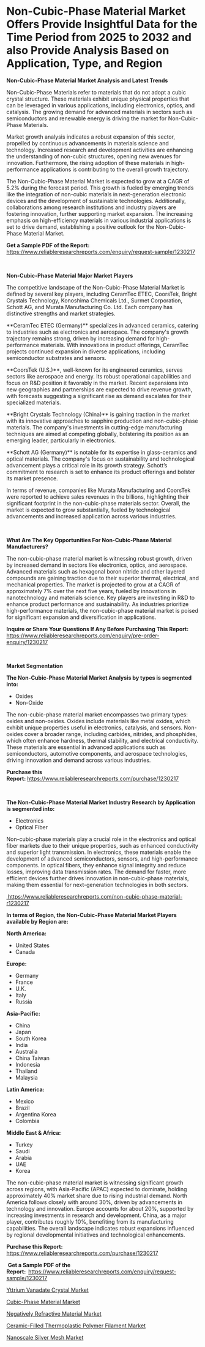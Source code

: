 <p><h1>Non-Cubic-Phase Material Market Offers Provide Insightful Data for the Time Period from 2025 to 2032 and also Provide Analysis Based on Application, Type, and Region</h1></p><p><strong>Non-Cubic-Phase Material Market Analysis and Latest Trends</strong></p>
<p><p>Non-Cubic-Phase Materials refer to materials that do not adopt a cubic crystal structure. These materials exhibit unique physical properties that can be leveraged in various applications, including electronics, optics, and catalysis. The growing demand for advanced materials in sectors such as semiconductors and renewable energy is driving the market for Non-Cubic-Phase Materials. </p><p>Market growth analysis indicates a robust expansion of this sector, propelled by continuous advancements in materials science and technology. Increased research and development activities are enhancing the understanding of non-cubic structures, opening new avenues for innovation. Furthermore, the rising adoption of these materials in high-performance applications is contributing to the overall growth trajectory.</p><p>The Non-Cubic-Phase Material Market is expected to grow at a CAGR of 5.2% during the forecast period. This growth is fueled by emerging trends like the integration of non-cubic materials in next-generation electronic devices and the development of sustainable technologies. Additionally, collaborations among research institutions and industry players are fostering innovation, further supporting market expansion. The increasing emphasis on high-efficiency materials in various industrial applications is set to drive demand, establishing a positive outlook for the Non-Cubic-Phase Material Market.</p></p>
<p><strong>Get a Sample PDF of the Report:&nbsp;</strong> <a href="https://www.reliableresearchreports.com/enquiry/request-sample/1230217?utm_campaign=41&utm_medium=2&utm_source=Github&utm_content=ia&utm_term=03022025&utm_id=non-cubic-phase-material">https://www.reliableresearchreports.com/enquiry/request-sample/1230217</a></p>
<p>&nbsp;</p>
<p><strong>Non-Cubic-Phase Material Major Market Players</strong></p>
<p><p>The competitive landscape of the Non-Cubic-Phase Material Market is defined by several key players, including CeramTec ETEC, CoorsTek, Bright Crystals Technology, Konoshima Chemicals Ltd., Surmet Corporation, Schott AG, and Murata Manufacturing Co. Ltd. Each company has distinctive strengths and market strategies.</p><p>**CeramTec ETEC (Germany)** specializes in advanced ceramics, catering to industries such as electronics and aerospace. The company's growth trajectory remains strong, driven by increasing demand for high-performance materials. With innovations in product offerings, CeramTec projects continued expansion in diverse applications, including semiconductor substrates and sensors.</p><p>**CoorsTek (U.S.)**, well-known for its engineered ceramics, serves sectors like aerospace and energy. Its robust operational capabilities and focus on R&D position it favorably in the market. Recent expansions into new geographies and partnerships are expected to drive revenue growth, with forecasts suggesting a significant rise as demand escalates for their specialized materials.</p><p>**Bright Crystals Technology (China)** is gaining traction in the market with its innovative approaches to sapphire production and non-cubic-phase materials. The company's investments in cutting-edge manufacturing techniques are aimed at competing globally, bolstering its position as an emerging leader, particularly in electronics.</p><p>**Schott AG (Germany)** is notable for its expertise in glass-ceramics and optical materials. The company's focus on sustainability and technological advancement plays a critical role in its growth strategy. Schott’s commitment to research is set to enhance its product offerings and bolster its market presence.</p><p>In terms of revenue, companies like Murata Manufacturing and CoorsTek were reported to achieve sales revenues in the billions, highlighting their significant footprint in the non-cubic-phase materials sector. Overall, the market is expected to grow substantially, fueled by technological advancements and increased application across various industries.</p></p>
<p>&nbsp;</p>
<p><strong>What Are The Key Opportunities For Non-Cubic-Phase Material Manufacturers?</strong></p>
<p><p>The non-cubic-phase material market is witnessing robust growth, driven by increased demand in sectors like electronics, optics, and aerospace. Advanced materials such as hexagonal boron nitride and other layered compounds are gaining traction due to their superior thermal, electrical, and mechanical properties. The market is projected to grow at a CAGR of approximately 7% over the next five years, fueled by innovations in nanotechnology and materials science. Key players are investing in R&D to enhance product performance and sustainability. As industries prioritize high-performance materials, the non-cubic-phase material market is poised for significant expansion and diversification in applications.</p></p>
<p><strong>Inquire or Share Your Questions If Any Before Purchasing This Report:</strong> <a href="https://www.reliableresearchreports.com/enquiry/pre-order-enquiry/1230217?utm_campaign=41&utm_medium=2&utm_source=Github&utm_content=ia&utm_term=03022025&utm_id=non-cubic-phase-material">https://www.reliableresearchreports.com/enquiry/pre-order-enquiry/1230217</a></p>
<p>&nbsp;</p>
<p><strong>Market Segmentation</strong></p>
<p><strong>The Non-Cubic-Phase Material Market Analysis by types is segmented into:</strong></p>
<p><ul><li>Oxides</li><li>Non-Oxide</li></ul></p>
<p><p>The non-cubic-phase material market encompasses two primary types: oxides and non-oxides. Oxides include materials like metal oxides, which exhibit unique properties useful in electronics, catalysis, and sensors. Non-oxides cover a broader range, including carbides, nitrides, and phosphides, which often enhance hardness, thermal stability, and electrical conductivity. These materials are essential in advanced applications such as semiconductors, automotive components, and aerospace technologies, driving innovation and demand across various industries.</p></p>
<p><strong>Purchase this Report:&nbsp;</strong><a href="https://www.reliableresearchreports.com/purchase/1230217?utm_campaign=41&utm_medium=2&utm_source=Github&utm_content=ia&utm_term=03022025&utm_id=non-cubic-phase-material">https://www.reliableresearchreports.com/purchase/1230217</a></p>
<p>&nbsp;</p>
<p><strong>The Non-Cubic-Phase Material Market Industry Research by Application is segmented into:</strong></p>
<p><ul><li>Electronics</li><li>Optical Fiber</li></ul></p>
<p><p>Non-cubic-phase materials play a crucial role in the electronics and optical fiber markets due to their unique properties, such as enhanced conductivity and superior light transmission. In electronics, these materials enable the development of advanced semiconductors, sensors, and high-performance components. In optical fibers, they enhance signal integrity and reduce losses, improving data transmission rates. The demand for faster, more efficient devices further drives innovation in non-cubic-phase materials, making them essential for next-generation technologies in both sectors.</p></p>
<p><a href="https://www.reliableresearchreports.com/non-cubic-phase-material-r1230217?utm_campaign=41&utm_medium=2&utm_source=Github&utm_content=ia&utm_term=03022025&utm_id=non-cubic-phase-material">&nbsp;https://www.reliableresearchreports.com/non-cubic-phase-material-r1230217</a></p>
<p><strong>In terms of Region, the Non-Cubic-Phase Material Market Players available by Region are:</strong></p>
<p>
    <p> <strong> North America: </strong>
        <ul>
            <li>United States</li>
            <li>Canada</li>
        </ul>
        </p> 
    <p> <strong> Europe: </strong>
        <ul>
            <li>Germany</li>
            <li>France</li>
            <li>U.K.</li>
            <li>Italy</li>
            <li>Russia</li>
        </ul>
        </p> 
    <p> <strong> Asia-Pacific: </strong>
        <ul>
            <li>China</li>
            <li>Japan</li>
            <li>South Korea</li>
            <li>India</li>
            <li>Australia</li>
            <li>China Taiwan</li>
            <li>Indonesia</li>
            <li>Thailand</li>
            <li>Malaysia</li>
        </ul>
        </p> 
    <p> <strong> Latin America: </strong>
        <ul>
            <li>Mexico</li>
            <li>Brazil</li>
            <li>Argentina Korea</li>
            <li>Colombia</li>
        </ul>
        </p> 
    <p> <strong> Middle East & Africa: </strong>
        <ul>
            <li>Turkey</li>
            <li>Saudi</li>
            <li>Arabia</li>
            <li>UAE</li>
            <li>Korea</li>
        </ul>
    </p>
    </p>
<p><p>The non-cubic-phase material market is witnessing significant growth across regions, with Asia-Pacific (APAC) expected to dominate, holding approximately 40% market share due to rising industrial demand. North America follows closely with around 30%, driven by advancements in technology and innovation. Europe accounts for about 20%, supported by increasing investments in research and development. China, as a major player, contributes roughly 10%, benefiting from its manufacturing capabilities. The overall landscape indicates robust expansions influenced by regional developmental initiatives and technological enhancements.</p></p>
<p><strong>Purchase this Report: </strong><a href="https://www.reliableresearchreports.com/purchase/1230217?utm_campaign=41&utm_medium=2&utm_source=Github&utm_content=ia&utm_term=03022025&utm_id=non-cubic-phase-material">https://www.reliableresearchreports.com/purchase/1230217</a></p>
<p>&nbsp;<strong>Get a Sample PDF of the Report:&nbsp;&nbsp;</strong><a href="https://www.reliableresearchreports.com/enquiry/request-sample/1230217?utm_campaign=41&utm_medium=2&utm_source=Github&utm_content=ia&utm_term=03022025&utm_id=non-cubic-phase-material">https://www.reliableresearchreports.com/enquiry/request-sample/1230217</a></p>
<p><strong></strong></p>
<p><p><a href="https://github.com/xtysizov/Market-Research-Report-List-1/blob/main/yttrium-vanadate-crystal-market.md?utm_campaign=41&utm_medium=2&utm_source=Github&utm_content=ia&utm_term=03022025&utm_id=non-cubic-phase-material">Yttrium Vanadate Crystal Market</a></p><p><a href="https://github.com/nicoletavirag/Market-Research-Report-List-5/blob/main/cubic-phase-material-market.md?utm_campaign=41&utm_medium=2&utm_source=Github&utm_content=ia&utm_term=03022025&utm_id=non-cubic-phase-material">Cubic-Phase Material Market</a></p><p><a href="https://github.com/xalatieusope/Market-Research-Report-List-1/blob/main/negatively-refractive-material-market.md?utm_campaign=41&utm_medium=2&utm_source=Github&utm_content=ia&utm_term=03022025&utm_id=non-cubic-phase-material">Negatively Refractive Material Market</a></p><p><a href="https://github.com/vjorelaclliv/Market-Research-Report-List-1/blob/main/ceramic-filled-thermoplastic-polymer-filament-market.md?utm_campaign=41&utm_medium=2&utm_source=Github&utm_content=ia&utm_term=03022025&utm_id=non-cubic-phase-material">Ceramic-Filled Thermoplastic Polymer Filament Market</a></p><p><a href="https://github.com/djembashote/Market-Research-Report-List-1/blob/main/nanoscale-silver-mesh-market.md?utm_campaign=41&utm_medium=2&utm_source=Github&utm_content=ia&utm_term=03022025&utm_id=non-cubic-phase-material">Nanoscale Silver Mesh Market</a></p></p>